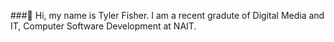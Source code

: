 ###👋 Hi, my name is Tyler Fisher. I am a recent gradute of Digital Media and IT, Computer Software Development at NAIT.

<!---
t-fisher98/t-fisher98 is a ✨ special ✨ repository because its `README.md` (this file) appears on your GitHub profile.
You can click the Preview link to take a look at your changes.
--->
